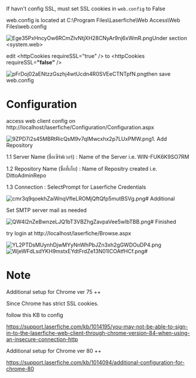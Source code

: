 If havn't config SSL, must set SSL cookies in `web.config` to False

web.config is located at C:\\Program Files\\Laserfiche\\Web Access\\Web Files\\web.config

![Ege35PxHncyOw6RCmZlvNtjXH28CNyAr9nj6xWmR.png](https://tettra-production.s3.us-west-2.amazonaws.com/0d6efb4f154041e899af17bdcd19c1b5/da03ed883cdd7d743a3fdd74ff62975a/d822b155a4112474fdb7aea5ee22465e/09a2db589f601a66b75b3ab00cdfe769/Ege35PxHncyOw6RCmZlvNtjXH28CNyAr9nj6xWmR.png)Under section &lt;system.web&gt;

edit &lt;httpCookies requireSSL="true" /&gt; to &lt;httpCookies requireSSL=**"false"** /&gt;

![pFrDoj02aENtzzGszhj4wtUcdn4R0SVEeCTNTpfN.png](https://tettra-production.s3.us-west-2.amazonaws.com/0d6efb4f154041e899af17bdcd19c1b5/da03ed883cdd7d743a3fdd74ff62975a/d822b155a4112474fdb7aea5ee22465e/09a2db589f601a66b75b3ab00cdfe769/pFrDoj02aENtzzGszhj4wtUcdn4R0SVEeCTNTpfN.png)then save web.config

# Configuration

access web client config on http://localhost/laserfiche/Configuration/Configuration.aspx

![9ZPD7i2s45MBRtRicQsM9v7qIMwcxhx2p7LUxPMW.png](https://tettra-production.s3.us-west-2.amazonaws.com/0d6efb4f154041e899af17bdcd19c1b5/da03ed883cdd7d743a3fdd74ff62975a/d822b155a4112474fdb7aea5ee22465e/09a2db589f601a66b75b3ab00cdfe769/9ZPD7i2s45MBRtRicQsM9v7qIMwcxhx2p7LUxPMW.png)1. Add Repository

1.1 Server Name (ชื่อเซิร์ฟเวอร์) : Name of the Server i.e. WIN-FUK6K9SO7RM

1.2 Repository Name (ชื่อที่เก็บ) : Name of Repositry created i.e. DittoAdminRepo

1.3 Connection : SelectPrompt for Laserfiche Credentials

![cmr3q9qoekhZaiWnqVfIeLROMjQftQfp5mutBSVg.png](https://tettra-production.s3.us-west-2.amazonaws.com/0d6efb4f154041e899af17bdcd19c1b5/da03ed883cdd7d743a3fdd74ff62975a/d822b155a4112474fdb7aea5ee22465e/09a2db589f601a66b75b3ab00cdfe769/cmr3q9qoekhZaiWnqVfIeLROMjQftQfp5mutBSVg.png)# Additional

Set SMTP server mail as needed

![QW4l2nZeBwnzeLJQ1bT3VBZhgZavpaVee5wIbTBB.png](https://tettra-production.s3.us-west-2.amazonaws.com/0d6efb4f154041e899af17bdcd19c1b5/da03ed883cdd7d743a3fdd74ff62975a/d822b155a4112474fdb7aea5ee22465e/09a2db589f601a66b75b3ab00cdfe769/QW4l2nZeBwnzeLJQ1bT3VBZhgZavpaVee5wIbTBB.png)# Finished

try login at http://localhost/laserfiche/Browse.aspx

![YL2PTDsMUynhDjwMYyNnWhPbJZn3xh2gGWDOuDP4.png](https://tettra-production.s3.us-west-2.amazonaws.com/0d6efb4f154041e899af17bdcd19c1b5/da03ed883cdd7d743a3fdd74ff62975a/d822b155a4112474fdb7aea5ee22465e/09a2db589f601a66b75b3ab00cdfe769/YL2PTDsMUynhDjwMYyNnWhPbJZn3xh2gGWDOuDP4.png)![WjeWFdLsdYKH9mstxEYdtFrdZe13N01ICOAtfHCf.png](https://tettra-production.s3.us-west-2.amazonaws.com/0d6efb4f154041e899af17bdcd19c1b5/da03ed883cdd7d743a3fdd74ff62975a/d822b155a4112474fdb7aea5ee22465e/09a2db589f601a66b75b3ab00cdfe769/WjeWFdLsdYKH9mstxEYdtFrdZe13N01ICOAtfHCf.png)#   


# Note

Additional setup for Chrome ver 75 ++

Since Chrome has strict SSL cookies.

follow this KB to config

https://support.laserfiche.com/kb/1014195/you-may-not-be-able-to-sign-in-to-the-laserfiche-web-client-through-chrome-version-84-when-using-an-insecure-connection-http


Additional setup for Chrome ver 80 ++

https://support.laserfiche.com/kb/1014094/additional-configuration-for-chrome-80
